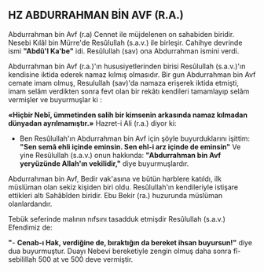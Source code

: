 ## HZ ABDURRAHMAN BİN AVF (R.A.)

Abdurrahman bin Avf (r.a) Cennet ile müj­delenen on sahabiden biridir. Nesebi Kılâl bin Mürre'de Resûlullah (s.a.v.) ile birleşir. Cahihye devrinde ismi **"Abdû'l Ka'be"** idi. Resûlullah (sav) ona Abdurrahman ismini verdi.

Abdurrahman bin Avf (r.a.)'ın hususiyetle­rinden birisi Resûlullah (s.a.v.)'ın kendisine iktida ederek namaz kılmış olmasıdır. Bir gun Abdur­rahman bin Avf cemate imam olmuş, Resulullah (sav)'da namaza erişerek iktida etmişti, imam selâm verdikten sonra fevt olan bir rekâtı ken­dileri tamamlayıp selâm vermişler ve buyur­muşlar ki :

**«Hiçbir Nebî, ümmetinden salih bir kimse­nin arkasında namaz kılmadan dünyadan ayrılmamıştır.»** Hazret-i Ali (r.a.) diyor ki:

- Ben Resûlullah'ın Abdurrahman bin Avf için şöyle buyurduklarını işittim: **"Sen semâ eh­li içinde eminsin. Sen ehl-i arz içinde de emin­sin"** Ve yine Resûlullah (s.a.v.) onun hakkın­da: **"Abdurrahman bin Avf yeryüzünde Allah'ın vekilidir,"** diye buyurmuşlardır.

Abdurrahman bin Avf, Bedir vak'asına ve bütün harblere katıldı, ilk müslüman olan sekiz kişiden biri oldu. Resûlullah'ın kendileriyle istişare ettikleri altı Sahâbîden biridir. Ebu Bekir (ra.) huzurunda müslüman olanlardandır.

Tebük seferinde malının nıfsını tasadduk etmişdir Resûlullah (s.a.v.) Efendimiz de:

**"**- **Cenab-ı Hak, verdiğine de, bıraktığın da bereket ihsan buyursun!"** diye dua buyurmuştur. Duayı Nebevi bereketiyle zengin olmuş daha sonra fî-sebilillah 500 at ve 500 deve vermiştir.
